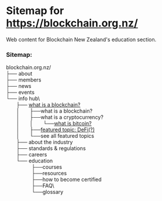 # Sitemap for https://blockchain.org.nz/
Web content for Blockchain New Zealand's education section.

### Sitemap:
blockchain.org.nz/\
├── about\
├── members\
├── news\
├── events\
└── info hub\  
  ├── [what is a blockchain?](articles/what_is_a_blockchain.md)\
  │  ├──what is a blockchain?\
  │  ├──what is a cryptocurrency?\
  │  │  └──[what is bitcoin?](articles/bitcoin.md)  
  │  ├──[featured topic: DeFi(?)](articles/defi.md)\
  │  └──see all featured topics\
  ├── about the industry\
  ├── standards & regulations\
  ├── careers\
  └── education\
     ├──courses\
     ├──resources\
     ├──how to become certified\
     ├──FAQ\     
     └──glossary
